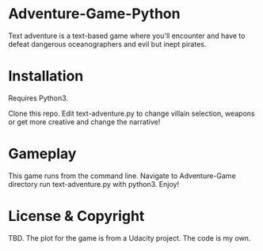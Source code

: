 # Adventure-Game-Python
Text adventure is a text-based game where you'll encounter and have to defeat dangerous oceanographers and evil but inept pirates. 

# Installation
Requires Python3.

Clone this repo. Edit text-adventure.py to change villain selection, weapons or get more creative and change the narrative!

# Gameplay
This game runs from the command line. Navigate to Adventure-Game directory run text-adventure.py with python3. Enjoy!

# License & Copyright
TBD. The plot for the game is from a Udacity project. The code is my own.

